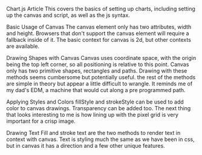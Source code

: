 Chart.js Article
This covers the basics of setting up charts, including setting up the canvas and script, as well as the js syntax.

Basic Usage of Canvas
The canvas element only has two attributes, width and height. Browsers that don't support the canvas element will require a fallback inside of it. The basic context for canvas is 2d, but other contexts are available.

Drawing Shapes with Canvas
Canvas uses coordinate space, with the origin being the top left corner, so all positioning is relative to this point. Canvas only has two primitive shapes, rectangles and paths. Drawing with these methods seems cumbersome but potentially useful. the rest of the methods are simple in theory but appear a little difficult to wrangle. It reminds me of my dad's EDM, a machine that would cut along a pre programmed path.

Applying Styles and Colors
fillStyle and strokeStyle can be used to add color to canvas drawings. Transparency can be added too. The next thing that looks interesting to me is how lining up with the pixel grid is very important for a crisp image.

Drawing Text
Fill and stroke text are the two methods to render text in context with canvas. Text is styling much the same as we have been in css, but in canvas it has a direction and a few other unique features.